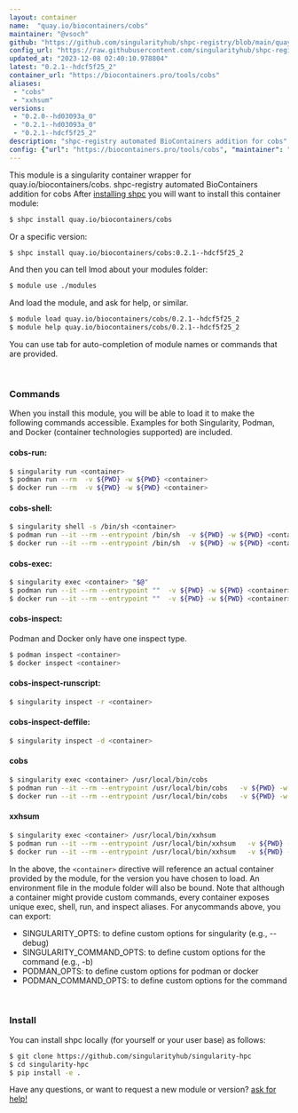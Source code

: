 ```yaml
---
layout: container
name:  "quay.io/biocontainers/cobs"
maintainer: "@vsoch"
github: "https://github.com/singularityhub/shpc-registry/blob/main/quay.io/biocontainers/cobs/container.yaml"
config_url: "https://raw.githubusercontent.com/singularityhub/shpc-registry/main/quay.io/biocontainers/cobs/container.yaml"
updated_at: "2023-12-08 02:40:10.978804"
latest: "0.2.1--hdcf5f25_2"
container_url: "https://biocontainers.pro/tools/cobs"
aliases:
 - "cobs"
 - "xxhsum"
versions:
 - "0.2.0--hd03093a_0"
 - "0.2.1--hd03093a_0"
 - "0.2.1--hdcf5f25_2"
description: "shpc-registry automated BioContainers addition for cobs"
config: {"url": "https://biocontainers.pro/tools/cobs", "maintainer": "@vsoch", "description": "shpc-registry automated BioContainers addition for cobs", "latest": {"0.2.1--hdcf5f25_2": "sha256:6303c417192c413cd1abf7b9dbd8e178dd522ed5a496806d7ce5cd6a265420d3"}, "tags": {"0.2.0--hd03093a_0": "sha256:11fccbca332c0117d09b8b7384d3ea0148d518a8c010b57f95acf0ef9cdffbae", "0.2.1--hd03093a_0": "sha256:ee7815f8322b7f9d5324f91ec905fe0345557810cafae1505ba7f3f9ecc9045d", "0.2.1--hdcf5f25_2": "sha256:6303c417192c413cd1abf7b9dbd8e178dd522ed5a496806d7ce5cd6a265420d3"}, "docker": "quay.io/biocontainers/cobs", "aliases": {"cobs": "/usr/local/bin/cobs", "xxhsum": "/usr/local/bin/xxhsum"}}
---
```


This module is a singularity container wrapper for quay.io/biocontainers/cobs.
shpc-registry automated BioContainers addition for cobs
After [installing shpc](#install) you will want to install this container module:


```bash
$ shpc install quay.io/biocontainers/cobs
```

Or a specific version:

```bash
$ shpc install quay.io/biocontainers/cobs:0.2.1--hdcf5f25_2
```

And then you can tell lmod about your modules folder:

```bash
$ module use ./modules
```

And load the module, and ask for help, or similar.

```bash
$ module load quay.io/biocontainers/cobs/0.2.1--hdcf5f25_2
$ module help quay.io/biocontainers/cobs/0.2.1--hdcf5f25_2
```

You can use tab for auto-completion of module names or commands that are provided.

<br>

### Commands

When you install this module, you will be able to load it to make the following commands accessible.
Examples for both Singularity, Podman, and Docker (container technologies supported) are included.

#### cobs-run:

```bash
$ singularity run <container>
$ podman run --rm  -v ${PWD} -w ${PWD} <container>
$ docker run --rm  -v ${PWD} -w ${PWD} <container>
```

#### cobs-shell:

```bash
$ singularity shell -s /bin/sh <container>
$ podman run --it --rm --entrypoint /bin/sh  -v ${PWD} -w ${PWD} <container>
$ docker run --it --rm --entrypoint /bin/sh  -v ${PWD} -w ${PWD} <container>
```

#### cobs-exec:

```bash
$ singularity exec <container> "$@"
$ podman run --it --rm --entrypoint ""  -v ${PWD} -w ${PWD} <container> "$@"
$ docker run --it --rm --entrypoint ""  -v ${PWD} -w ${PWD} <container> "$@"
```

#### cobs-inspect:

Podman and Docker only have one inspect type.

```bash
$ podman inspect <container>
$ docker inspect <container>
```

#### cobs-inspect-runscript:

```bash
$ singularity inspect -r <container>
```

#### cobs-inspect-deffile:

```bash
$ singularity inspect -d <container>
```


#### cobs

```bash
$ singularity exec <container> /usr/local/bin/cobs
$ podman run --it --rm --entrypoint /usr/local/bin/cobs   -v ${PWD} -w ${PWD} <container> -c " $@"
$ docker run --it --rm --entrypoint /usr/local/bin/cobs   -v ${PWD} -w ${PWD} <container> -c " $@"
```


#### xxhsum

```bash
$ singularity exec <container> /usr/local/bin/xxhsum
$ podman run --it --rm --entrypoint /usr/local/bin/xxhsum   -v ${PWD} -w ${PWD} <container> -c " $@"
$ docker run --it --rm --entrypoint /usr/local/bin/xxhsum   -v ${PWD} -w ${PWD} <container> -c " $@"
```



In the above, the `<container>` directive will reference an actual container provided
by the module, for the version you have chosen to load. An environment file in the
module folder will also be bound. Note that although a container
might provide custom commands, every container exposes unique exec, shell, run, and
inspect aliases. For anycommands above, you can export:

 - SINGULARITY_OPTS: to define custom options for singularity (e.g., --debug)
 - SINGULARITY_COMMAND_OPTS: to define custom options for the command (e.g., -b)
 - PODMAN_OPTS: to define custom options for podman or docker
 - PODMAN_COMMAND_OPTS: to define custom options for the command

<br>

### Install

You can install shpc locally (for yourself or your user base) as follows:

```bash
$ git clone https://github.com/singularityhub/singularity-hpc
$ cd singularity-hpc
$ pip install -e .
```

Have any questions, or want to request a new module or version? [ask for help!](https://github.com/singularityhub/singularity-hpc/issues)